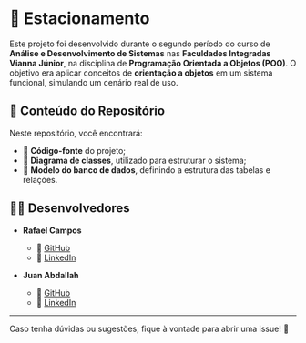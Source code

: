 # 🚗 Estacionamento  

Este projeto foi desenvolvido durante o segundo período do curso de **Análise e Desenvolvimento de Sistemas** nas **Faculdades Integradas Vianna Júnior**, na disciplina de **Programação Orientada a Objetos (POO)**. O objetivo era aplicar conceitos de **orientação a objetos** em um sistema funcional, simulando um cenário real de uso.  

## 📂 Conteúdo do Repositório  

Neste repositório, você encontrará:  

- 📌 **Código-fonte** do projeto;  
- 📌 **Diagrama de classes**, utilizado para estruturar o sistema;  
- 📌 **Modelo do banco de dados**, definindo a estrutura das tabelas e relações.  

## 👨‍💻 Desenvolvedores  

- **Rafael Campos**  
  - 🐙 [GitHub](https://github.com/rafaelfecampos)  
  - 💼 [LinkedIn](https://www.linkedin.com/in/rafael-campos-74b3b9268/)  

- **Juan Abdallah**  
  - 🐙 [GitHub](https://github.com/JuanAbdallah)  
  - 💼 [LinkedIn](https://www.linkedin.com/in/juan-abdallah-ritti-de-oliveira-810141258/)  

---

Caso tenha dúvidas ou sugestões, fique à vontade para abrir uma issue! 🚀
